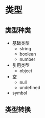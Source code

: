 # 类型

## 类型种类

* 基础类型
  * string
  * boolean
  * number
* 引用类型
  * object
* 空
  * null
  * undefined
* symbol

## 类型转换

